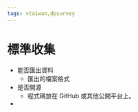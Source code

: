 ```yaml
---
tags: vtaiwan,dpsurvey
---
```

# 標準收集

- 能否匯出資料
    - 匯出的檔案格式
- 是否開源
    - 程式碼放在 GitHub 或其他公開平台上。
- 